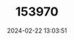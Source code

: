 ---
title: "153970"
category: "Orconectes lancifer"
draft: false
date: 2024-02-22 13:03:51
languages:
  English: ["Shrimp Crayfish"]
---